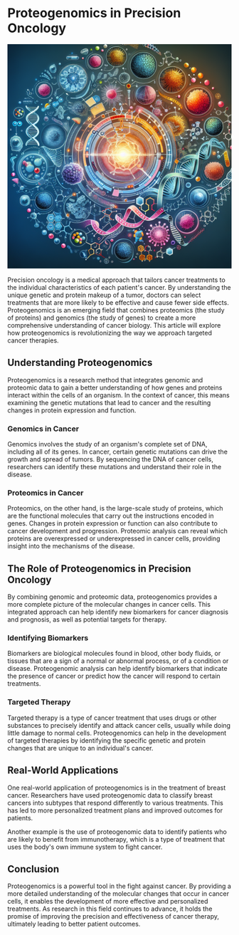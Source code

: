 # Proteogenomics in Precision Oncology

![Proteogenomics in Precision Oncology](https://raw.githubusercontent.com/Kanakjr/100-days-of-AI-Writing/main/images/Proteogenomics-in-Precision-Oncology.png)

Precision oncology is a medical approach that tailors cancer treatments to the individual characteristics of each patient's cancer. By understanding the unique genetic and protein makeup of a tumor, doctors can select treatments that are more likely to be effective and cause fewer side effects. Proteogenomics is an emerging field that combines proteomics (the study of proteins) and genomics (the study of genes) to create a more comprehensive understanding of cancer biology. This article will explore how proteogenomics is revolutionizing the way we approach targeted cancer therapies.

## Understanding Proteogenomics

Proteogenomics is a research method that integrates genomic and proteomic data to gain a better understanding of how genes and proteins interact within the cells of an organism. In the context of cancer, this means examining the genetic mutations that lead to cancer and the resulting changes in protein expression and function.

### Genomics in Cancer

Genomics involves the study of an organism's complete set of DNA, including all of its genes. In cancer, certain genetic mutations can drive the growth and spread of tumors. By sequencing the DNA of cancer cells, researchers can identify these mutations and understand their role in the disease.

### Proteomics in Cancer

Proteomics, on the other hand, is the large-scale study of proteins, which are the functional molecules that carry out the instructions encoded in genes. Changes in protein expression or function can also contribute to cancer development and progression. Proteomic analysis can reveal which proteins are overexpressed or underexpressed in cancer cells, providing insight into the mechanisms of the disease.

## The Role of Proteogenomics in Precision Oncology

By combining genomic and proteomic data, proteogenomics provides a more complete picture of the molecular changes in cancer cells. This integrated approach can help identify new biomarkers for cancer diagnosis and prognosis, as well as potential targets for therapy.

### Identifying Biomarkers

Biomarkers are biological molecules found in blood, other body fluids, or tissues that are a sign of a normal or abnormal process, or of a condition or disease. Proteogenomic analysis can help identify biomarkers that indicate the presence of cancer or predict how the cancer will respond to certain treatments.

### Targeted Therapy

Targeted therapy is a type of cancer treatment that uses drugs or other substances to precisely identify and attack cancer cells, usually while doing little damage to normal cells. Proteogenomics can help in the development of targeted therapies by identifying the specific genetic and protein changes that are unique to an individual's cancer.

## Real-World Applications

One real-world application of proteogenomics is in the treatment of breast cancer. Researchers have used proteogenomic data to classify breast cancers into subtypes that respond differently to various treatments. This has led to more personalized treatment plans and improved outcomes for patients.

Another example is the use of proteogenomic data to identify patients who are likely to benefit from immunotherapy, which is a type of treatment that uses the body's own immune system to fight cancer.

## Conclusion

Proteogenomics is a powerful tool in the fight against cancer. By providing a more detailed understanding of the molecular changes that occur in cancer cells, it enables the development of more effective and personalized treatments. As research in this field continues to advance, it holds the promise of improving the precision and effectiveness of cancer therapy, ultimately leading to better patient outcomes.

